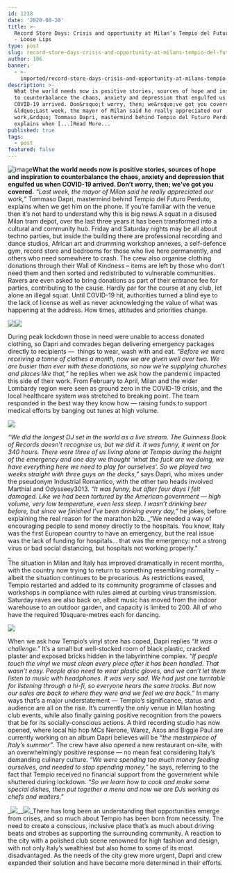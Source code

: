 ```yaml
---
id: 1238
date: '2020-08-28'
title: >-
  Record Store Days: Crisis and opportunity at Milan’s Tempio del Futuro Perduto
  - Loose Lips
type: post
slug: record-store-days-crisis-and-opportunity-at-milans-tempio-del-futuro-perduto
author: 106
banner:
  - >-
    imported/record-store-days-crisis-and-opportunity-at-milans-tempio-del-futuro-perduto/image1238.jpeg
description: >-
  What the world needs now is positive stories, sources of hope and inspiration
  to counterbalance the chaos, anxiety and depression that engulfed us when
  COVID-19 arrived. Don&rsquo;t worry, then; we&rsquo;ve got you covered.&nbsp;
  &ldquo;Last week, the mayor of Milan said he really appreciated our
  work,&rdquo; Tommaso Dapri, mastermind behind Tempio del Futuro Perduto,
  explains when [...]Read More...
published: true
tags:
  - post
featured: false
---
```

![image](../imported/record-store-days-crisis-and-opportunity-at-milans-tempio-del-futuro-perduto/image1238.jpeg)**What the world needs now is positive stories, sources of hope and inspiration to counterbalance the chaos, anxiety and depression that engulfed us when COVID-19 arrived. Don’t worry, then; we’ve got you covered.** _“Last week, the mayor of Milan said he really appreciated our work,”_ Tommaso Dapri, mastermind behind Tempio del Futuro Perduto, explains when we get him on the phone. If you’re familiar with the venue then it’s not hard to understand why this is big news.A squat in a disused Milan tram depot, over the last three years it has been transformed into a cultural and community hub. Friday and Saturday nights may be all about techno parties, but inside the building there are professional recording and dance studios, African art and drumming workshop annexes, a self-defence gym, record store and bedrooms for those who live here permanently, and others who need somewhere to crash. The crew also organise clothing donations through their Wall of Kindness – items are left by those who don’t need them and then sorted and redistributed to vulnerable communities. Ravers are even asked to bring donations as part of their entrance fee for parties, contributing to the cause. Hardly par for the course at any club, let alone an illegal squat. Until COVID-19 hit, authorities turned a blind eye to the lack of license as well as never acknowledging the value of what was happening at the address. How times, attitudes and priorities change.

![](/wp-content/uploads/live/img/wysiwyg/5f3e4284d18fc.jpeg)![](/wp-content/uploads/live/img/wysiwyg/5f3e42a388a69.jpeg)

During peak lockdown those in need were unable to access donated clothing, so Dapri and comrades began delivering emergency packages directly to recipients —  things to wear, wash with and eat. _“Before we were receiving a tonne of clothes a month, now we are given well over two. We are busier than ever with these donations, so now we’re supplying churches and places like that,”_ he replies when we ask how the pandemic impacted this side of their work. From February to April, Milan and the wider Lombardy region were seen as ground zero in the COVID-19 crisis, and the local healthcare system was stretched to breaking point. The team responded in the best way they know how — raising funds to support medical efforts by banging out tunes at high volume.

![](/wp-content/uploads/live/img/wysiwyg/5f3e42b75a26f.jpeg)

_“We did the longest DJ set in the world as a live stream. The Guinness Book of Records doesn’t recognise us, but we did it. It was funny, it went on for 340 hours. There were three of us living alone at Tempio during the height of the emergency and one day we thought ‘what the fuck are we doing, we have everything here we need to play for ourselves’. So we played two weeks straight with three guys on the decks,”_ says Dapri, who mixes under the pseudonym Industrial Romantico, with the other two heads involved Marthial and Odysseey3013. _“It was funny, but after four days I felt damaged. Like we had been tortured by the American government — high volume, very low temperature, even less sleep. I wasn’t drinking beer before, but since we finished I’ve been drinking every day,”_ he jokes, before explaining the real reason for the marathon b2b. _“We needed a way of encouraging people to send money directly to the hospitals. You know, Italy was the first European country to have an emergency, but the real issue was the lack of funding for hospitals… that was the emergency: not a strong virus or bad social distancing, but hospitals not working properly.”  
_  
The situation in Milan and Italy has improved dramatically in recent months, with the country now trying to return to something resembling normality – albeit the situation continues to be precarious. As restrictions eased, Tempio restarted and added to its community programme of classes and workshops in compliance with rules aimed at curbing virus transmission. Saturday raves are also back on, albeit music has moved from the indoor warehouse to an outdoor garden, and capacity is limited to 200. All of who have the required 10square-metres each for dancing.

![](/wp-content/uploads/live/img/wysiwyg/5f3e42c8195a3.jpg)

When we ask how Tempio’s vinyl store has coped, Dapri replies _“It was a challenge.”_ It’s a small but well-stocked room of black plastic, cracked plaster and exposed bricks hidden in the labyrinthine complex. _“If people touch the vinyl we must clean every piece after it has been handled. That wasn’t easy. People also need to wear plastic gloves, and we can’t let them listen to music with headphones. It was very sad. We had just one turntable for listening through a hi-fi, so everyone hears the same tracks. But now our sales are back to where they were and we feel we are back.”_ In many ways that’s a major understatement — Tempio’s significance, status and audience are all on the rise. It’s currently the only venue in Milan hosting club events, while also finally gaining positive recognition from the powers that be for its socially-conscious actions. A third recording studio has now opened, where local hip hop MCs Nerone, Warez, Axos and Biggie Paul are currently working on an album Dapri believes will be _“the masterpiece of Italy’s summer”_. The crew have also opened a new restaurant on-site, with an overwhelmingly positive response — no mean feat considering Italy’s demanding culinary culture. _“We were spending too much money feeding ourselves, and needed to stop spending money,”_ he says, referring to the fact that Tempio received no financial support from the government while shuttered during lockdown. _“So we learn how to cook and make some special dishes, then put together a menu and now we are DJs working as chefs and waiters.”_ 

_![](/wp-content/uploads/live/img/wysiwyg/5f44e36f15433.jpeg)__![](/wp-content/uploads/live/img/wysiwyg/5f3e42d80bdd4.jpeg)_There has long been an understanding that opportunities emerge from crises, and so much about Tempio has been born from necessity. The need to create a conscious, inclusive place that’s as much about driving beats and strobes as supporting the surrounding community. A reaction to the city with a polished club scene renowned for high fashion and design, with not only Italy’s wealthiest but also home to some of its most disadvantaged. As the needs of the city grew more urgent, Dapri and crew expanded their solution and have become more determined in their efforts.